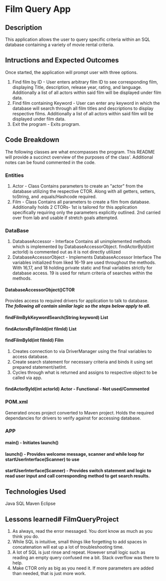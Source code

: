 # Film Query App

## Description
This application allows the user to query specific criteria within an SQL database containing a variety of movie rental criteria. 

## Intructions and Expected Outcomes
Once started, the application will prompt user with three options.
1. Find film by ID - User enters arbitrary film ID to see corresponding film, displaying Title, description, release year, rating, and language. 
Additionally a list of all actors within said film will be displayed under film data.
2. Find film containing Keyword - User can enter any keyword in which the database will search through all film titles and descriptions to display respective films.
Additionally a list of all actors within said film will be displayed under film data.
3. Exit the program - Exits program.


## Code Breakdown
The following classes are what encompasses the program. This README will provide a succinct overview of the purposes of the class'. Additional notes can be found commented in the code.


### Entities
1. Actor - Class
Contains parameters to create an "actor" from the database utilizing the respective CTOR. Along with all getters, setters, toString, and .equals/Hashcode required.
2. Film - Class
Contains all parameters to create a film from database. Additionally holds 2 CTORs- 1st is tailored for this application specifically requiring only the parameters explicitly outlined. 2nd carried over from lab and usable if stretch goals attempted.
### DataBase
1. DatabaseAccessor - Interface
Contains all unimplemented methods which is implemented by DatabaseAccessorObject. findActorById(int actorId) is commented out as it is not directly utilized
2. DatabaseAccessorObject - Implements DatabaseAccessor Interface
The variables initialized from liked 16-19 are used throughout the methods. With 16,17, and 18 holding private static and final variables strictly for database access. 19 is used for return criteria of searches within the methods. 

#### DatabaseAccessorObject()CTOR
Provides access to required drivers for application to talk to database.<br>
***The following all contain similar logic so the steps below apply to all.***<br>
#### findFilmBykKeywordSearch(String keyword) List<Film>
#### findActorsByFilmId(int filmId) List<Actor>
#### findFilmById(int filmId) Film
1. Creates connection to via DriverManager using the final variables to access database.
2. Create search statement for necessary criteria and binds it using set prepared statement/setInt.
3. Cycles through what is returned and assigns to respective object to be called via app.

#### findActorById(int actorId) Actor - Functional - Not used/Commented

### POM.xml<br>
Generated onces project converted to Maven project. Holds the required dependancies for drivers to verify against for accessing database. 

### APP<br>
#### main() - Initiates launch()
#### launch() - Provides welcome message, scanner and while loop for startUserInterface(Scanner) to use
#### startUserInterface(Scanner) - Provides switch statement and logic to read user input and call corresponding method to get search results.


## Technologies Used
Java
SQL
Maven
Eclipse


## Lessons learned# FilmQueryProject
1. As always, read the error messaged. You dont know as much as you think you do.
2. While SQL is intuitive, small things like forgetting to add spaces in concatenation will eat up a lot of troubleshooting time. 
3. A lot of SQL is just rinse and repeat. However small logic such as reading an empty query confused me a bit. Stack overflow was there to help.
4. Make CTOR only as big as you need it. If more parameters are added than needed, that is just more work.

